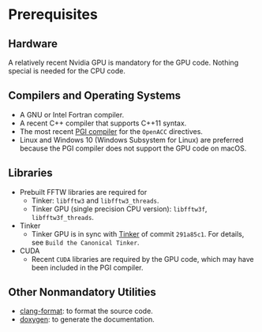 # Prerequisites


## Hardware
A relatively recent Nvidia GPU is mandatory for the GPU code.
Nothing special is needed for the CPU code.


## Compilers and Operating Systems
   - A GNU or Intel Fortran compiler.
   - A recent C++ compiler that supports C++11 syntax. 
   - The most recent [PGI compiler](https://www.pgroup.com/products/community.htm) 
     for the `OpenACC` directives.
   - Linux and Windows 10 (Windows Subsystem for Linux) are preferred because
     the PGI compiler does not support the GPU code on macOS.


## Libraries
   - Prebuilt FFTW libraries are required for
      - Tinker: `libfftw3` and `libfftw3_threads`.
      - Tinker GPU (single precision CPU version): `libfftw3f`, `libfftw3f_threads`.
   - Tinker
      - Tinker GPU is in sync with [Tinker](https://github.com/TinkerTools/Tinker) of commit `291a85c1`.
      For details, see `Build the Canonical Tinker`.
   - CUDA
      - Recent `CUDA` libraries are required by the GPU code,
        which may have been included in the PGI compiler.


## Other Nonmandatory Utilities
   - [clang-format](https://clang.llvm.org/docs/ClangFormat.html): to format the source code.
   - [doxygen](http://www.doxygen.nl): to generate the documentation.
